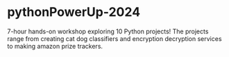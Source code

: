 # pythonPowerUp-2024
7-hour hands-on workshop exploring 10 Python projects! The projects range from creating cat dog classifiers and encryption decryption services to making amazon prize trackers.
